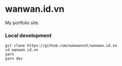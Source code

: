 # wanwan.id.vn

My portfolio site.

### Local development

```shell
git clone https://github.com/wanwanvxt/wanwan.id.vn
cd wanwan.id.vn
yarn
yarn dev
```
